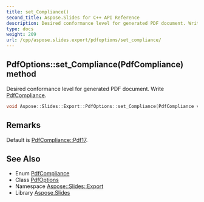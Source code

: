 ```yaml
---
title: set_Compliance()
second_title: Aspose.Slides for C++ API Reference
description: Desired conformance level for generated PDF document. Write PdfCompliance.
type: docs
weight: 209
url: /cpp/aspose.slides.export/pdfoptions/set_compliance/
---
```

## PdfOptions::set_Compliance(PdfCompliance) method


Desired conformance level for generated PDF document. Write [PdfCompliance](../../pdfcompliance/).

```cpp
void Aspose::Slides::Export::PdfOptions::set_Compliance(PdfCompliance value) override
```

## Remarks


Default is [PdfCompliance::Pdf17](../../pdfcompliance/). 
## See Also

* Enum [PdfCompliance](../pdfcompliance/)
* Class [PdfOptions](./)
* Namespace [Aspose::Slides::Export](../)
* Library [Aspose.Slides](../../)